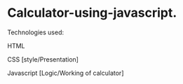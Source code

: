 # Calculator-using-javascript.

Technologies used:


HTML


CSS [style/Presentation]


Javascript [Logic/Working of calculator]





